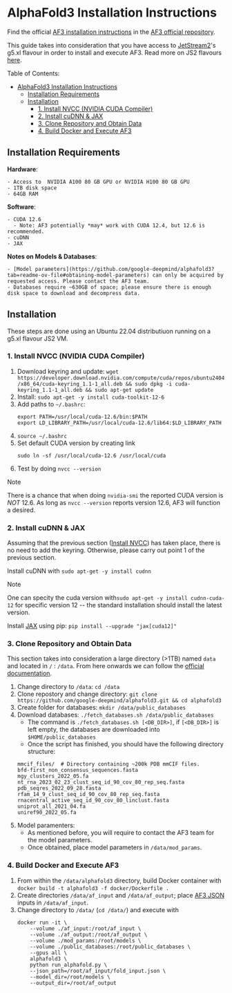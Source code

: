 # AlphaFold3 Installation Instructions

Find the official [AF3 installation instructions](https://github.com/google-deepmind/alphafold3/blob/main/docs/installation.md) in the [AF3 official repository](https://github.com/google-deepmind/alphafold3).

This guide takes into consideration that you have access to [JetStream2](https://docs.jetstream-cloud.org/)'s g5.xl flavour in order to install and execute AF3. Read more on JS2 flavours [here](https://docs.jetstream-cloud.org/general/instance-flavors/?h=flavo#jetstream2-gpu).

Table of Contents:
- [AlphaFold3 Installation Instructions](#alphafold3-installation-instructions)
  - [Installation Requirements](#installation-requirements)
  - [Installation](#installation)
    - [1. Install NVCC (NVIDIA CUDA Compiler)](#1-install-nvcc-nvidia-cuda-compiler)
    - [2. Install cuDNN \& JAX](#2-install-cudnn--jax)
    - [3. Clone Repository and Obtain Data](#3-clone-repository-and-obtain-data)
    - [4. Build Docker and Execute AF3](#4-build-docker-and-execute-af3)

## Installation Requirements

**Hardware**:

    - Access to  NVIDIA A100 80 GB GPU or NVIDIA H100 80 GB GPU
    - 1TB disk space
    - 64GB RAM

**Software**:

    - CUDA 12.6
      - Note: AF3 potentially *may* work with CUDA 12.4, but 12.6 is recommended.
    - cuDNN
    - JAX

**Notes on Models & Databases**:

    - [Model parameters](https://github.com/google-deepmind/alphafold3?tab=readme-ov-file#obtaining-model-parameters) can only be acquired by requested access. Please contact the AF3 team.
    - Databases require ~630GB of space; please ensure there is enough disk space to download and decompress data.

## Installation

These steps are done using an Ubuntu 22.04 distributiuon running on a g5.xl flavour JS2 VM. 

### 1. Install NVCC (NVIDIA CUDA Compiler)

1. Download keyring and update: `wget https://developer.download.nvidia.com/compute/cuda/repos/ubuntu2404/x86_64/cuda-keyring_1.1-1_all.deb && sudo dpkg -i cuda-keyring_1.1-1_all.deb && sudo apt-get update`
2. Install: `sudo apt-get -y install cuda-toolkit-12-6`
3. Add paths to `~/.bashrc`:
    ```
    export PATH=/usr/local/cuda-12.6/bin:$PATH
    export LD_LIBRARY_PATH=/usr/local/cuda-12.6/lib64:$LD_LIBRARY_PATH
    ```
4. `source ~/.bashrc`
5. Set default CUDA version by creating link
    ```
    sudo ln -sf /usr/local/cuda-12.6 /usr/local/cuda
    ```
6. Test by doing `nvcc --version`

>[!NOTE]
> There is a chance that when doing `nvidia-smi` the reported CUDA version is *NOT* 12.6. As long as `nvcc --version` reports version 12.6, AF3 will function a desired.


### 2. Install cuDNN & JAX

Assuming that the previous section ([Install NVCC](#1-install-nvcc-nvidia-cuda-compiler)) has taken place, there is no need to add the keyring. Otherwise, please carry out point 1 of the previous section.

Install cuDNN with `sudo apt-get -y install cudnn` 

>[!NOTE]
> One can specity the cuda version with`sudo apt-get -y install cudnn-cuda-12` for specific version 12 -- the standard installation should install the latest version.

Install [JAX](https://docs.jax.dev/en/latest/index.html) using pip: `pip install --upgrade "jax[cuda12]"`

### 3. Clone Repository and Obtain Data

This section takes into consideration a large directory (>1TB) named `data` and located in `/` : `/data`. From here onwards we can follow the [official documentation](https://github.com/google-deepmind/alphafold3/blob/main/docs/installation.md#obtaining-alphafold-3-source-code).

1. Change directory to `/data`: `cd /data`
2. Clone repostory and change directory: `git clone https://github.com/google-deepmind/alphafold3.git && cd alphafold3`
3. Create folder for databases: `mkdir /data/public_databases`
4. Download databases: `./fetch_databases.sh /data/public_databases`
   - The command is `./fetch_databases.sh [<DB_DIR>]`, if `[<DB_DIR>]` is left empty, the databases are downloaded into `$HOME/public_databases`
   - Once the script has finished, you should have the following directory structure:
    ```
    mmcif_files/  # Directory containing ~200k PDB mmCIF files.
    bfd-first_non_consensus_sequences.fasta
    mgy_clusters_2022_05.fa
    nt_rna_2023_02_23_clust_seq_id_90_cov_80_rep_seq.fasta
    pdb_seqres_2022_09_28.fasta
    rfam_14_9_clust_seq_id_90_cov_80_rep_seq.fasta
    rnacentral_active_seq_id_90_cov_80_linclust.fasta
    uniprot_all_2021_04.fa
    uniref90_2022_05.fa
    ```
5. Model paramenters:
    - As mentioned before, you will require to contact the AF3 team for the model parameters.
    - Once obtained, place model parameters in `/data/mod_params`.

### 4. Build Docker and Execute AF3

1. From within the `/data/alphafold3` directory, build Docker container with `docker build -t alphafold3 -f docker/Dockerfile .`
2. Create directories `/data/af_input` and `/data/af_output`; place [AF3 JSON](https://github.com/google-deepmind/alphafold3/blob/main/docs/input.md) inputs in `/data/af_input`.
3. Change directory to `/data/` (`cd /data/`) and execute with
    ```
    docker run -it \
        --volume ./af_input:/root/af_input \
        --volume ./af_output:/root/af_output \
        --volume ./mod_params:/root/models \
        --volume ./public_databases:/root/public_databases \
        --gpus all \
        alphafold3 \
        python run_alphafold.py \
        --json_path=/root/af_input/fold_input.json \
        --model_dir=/root/models \
        --output_dir=/root/af_output
    ```

